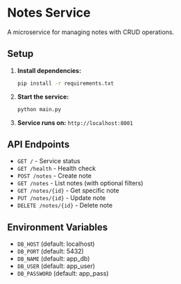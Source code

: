 # Notes Service

A microservice for managing notes with CRUD operations.

## Setup

1. **Install dependencies:**
   ```bash
   pip install -r requirements.txt
   ```

2. **Start the service:**
   ```bash
   python main.py
   ```

3. **Service runs on:** `http://localhost:8001`

## API Endpoints

- `GET /` - Service status
- `GET /health` - Health check
- `POST /notes` - Create note
- `GET /notes` - List notes (with optional filters)
- `GET /notes/{id}` - Get specific note
- `PUT /notes/{id}` - Update note
- `DELETE /notes/{id}` - Delete note

## Environment Variables

- `DB_HOST` (default: localhost)
- `DB_PORT` (default: 5432)
- `DB_NAME` (default: app_db)
- `DB_USER` (default: app_user)
- `DB_PASSWORD` (default: app_pass)